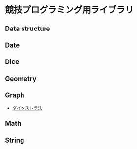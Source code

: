 # 競技プログラミング用ライブラリ

## Data structure
## Date
## Dice
## Geometry
## Graph
- [ダイクストラ法](./library/graph/dijkstra.md)

## Math
## String
